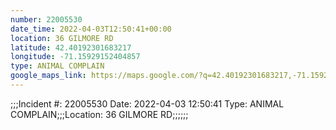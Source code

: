 ```yaml
---
number: 22005530
date_time: 2022-04-03T12:50:41+00:00
location: 36 GILMORE RD
latitude: 42.40192301683217
longitude: -71.15929152404857
type: ANIMAL COMPLAIN
google_maps_link: https://maps.google.com/?q=42.40192301683217,-71.15929152404857
---
```


;;;Incident #: 22005530   Date: 2022-04-03 12:50:41   Type: ANIMAL COMPLAIN;;;Location: 36 GILMORE RD;;;;;;
